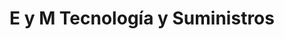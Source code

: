 ---
title: "E y M Tecnología y Suministros"
url: /velez/e-y-m-tecnologia-y-suministros/
shop: Computer
---